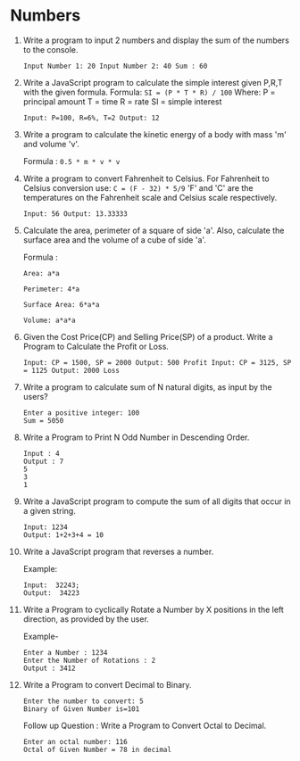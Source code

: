 # Numbers

1. Write a program to input 2 numbers and display the sum of the numbers to the console.

    `Input Number 1: 20 Input Number 2: 40 Sum : 60`

1. Write a JavaScript program to calculate the simple interest given P,R,T with the given formula.
   Formula:
   `SI = (P * T * R) / 100`
   Where:
   P = principal amount
   T = time
   R = rate
   SI = simple interest

    `Input: P=100, R=6%, T=2 Output: 12`

1. Write a program to calculate the kinetic energy of a body with mass 'm' and volume 'v'.

    Formula : `0.5 * m * v * v`

1. Write a program to convert Fahrenheit to Celsius. For Fahrenheit to Celsius conversion use:
   `C = (F - 32) * 5/9`
   'F' and 'C' are the temperatures on the Fahrenheit scale and Celsius scale respectively.

    `Input: 56 Output: 13.33333`

1. Calculate the area, perimeter of a square of side 'a'. Also, calculate the surface area and the volume of a cube of side 'a'.

    Formula :

    `Area: a*a`

    `Perimeter: 4*a`

    `Surface Area: 6*a*a`

    `Volume: a*a*a`

1. Given the Cost Price(CP) and Selling Price(SP) of a product. Write a Program to Calculate the Profit or Loss.

    `Input: CP = 1500, SP = 2000 Output: 500 Profit
    Input: CP = 3125, SP = 1125 Output: 2000 Loss`

1. Write a program to calculate sum of N natural digits, as input by the users?

    ```
    Enter a positive integer: 100
    Sum = 5050
    ```

1. Write a Program to Print N Odd Number in Descending Order.

    ```
    Input : 4
    Output : 7
    5
    3
    1
    ```

1. Write a JavaScript program to compute the sum of all digits that occur in a given string.

    ```
    Input: 1234
    Output: 1+2+3+4 = 10
    ```

1. Write a JavaScript program that reverses a number.

    Example:

    ```
    Input:  32243;
    Output:  34223
    ```

1. Write a Program to cyclically Rotate a Number by X positions in the left direction, as provided by the user.

    Example-

    ```
    Enter a Number : 1234
    Enter the Number of Rotations : 2
    Output : 3412
    ```

1. Write a Program to convert Decimal to Binary.

    ```
    Enter the number to convert: 5
    Binary of Given Number is=101
    ```

    Follow up Question : Write a Program to Convert Octal to Decimal.

    ```
    Enter an octal number: 116
    Octal of Given Number = 78 in decimal
    ```
